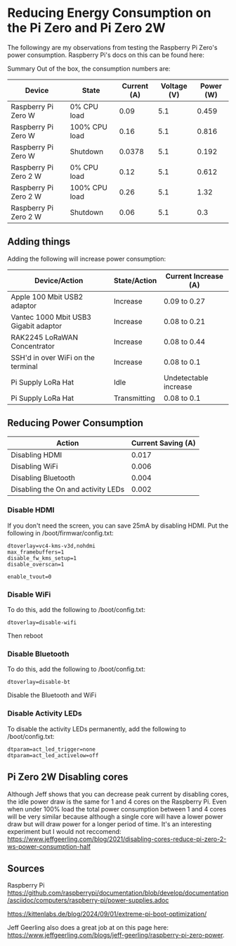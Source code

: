 # Reducing Energy Consumption on the Pi Zero and Pi Zero 2W

The followingy are my observations from testing the Raspberry Pi Zero's power consumption. Raspberry Pi's docs on this can be found here:  


Summary
Out of the box, the consumption numbers are:

| **Device**                 | **State**         | **Current (A)** | **Voltage (V)** | **Power (W)** |
|----------------------------|-------------------|-----------------|-----------------|---------------|
| Raspberry Pi Zero W        | 0% CPU load       | 0.09            | 5.1             | 0.459         |
| Raspberry Pi Zero W        | 100% CPU load     | 0.16            | 5.1             | 0.816         |
| Raspberry Pi Zero W        | Shutdown          | 0.0378          | 5.1             | 0.192         |
| Raspberry Pi Zero 2 W      | 0% CPU load       | 0.12  | 5.1 | 0.612         |
| Raspberry Pi Zero 2 W      | 100% CPU load     | 0.26            | 5.1             | 1.32          |
| Raspberry Pi Zero 2 W      | Shutdown          | 0.06            | 5.1             | 0.3           |


## Adding things
Adding the following will increase power consumption:

| **Device/Action**                             | **State/Action**                                        | **Current Increase (A)** |
|-----------------------------------------------|---------------------------------------------------------|--------------------------|
| Apple 100 Mbit USB2 adaptor                   | Increase                                                | 0.09 to 0.27             |
| Vantec 1000 Mbit USB3 Gigabit adaptor         | Increase                                                | 0.08 to 0.21             |
| RAK2245 LoRaWAN Concentrator                  | Increase                                                | 0.08 to 0.44             |
| SSH'd in over WiFi on the terminal            | Increase                                                | 0.08 to 0.1              |
| Pi Supply LoRa Hat                                                                      | Idle                                                    | Undetectable increase    |
|   Pi Supply LoRa Hat                                    | Transmitting                     | 0.08 to 0.1              |

## Reducing Power Consumption

| **Action**                                  | **Current Saving (A)**           |
|---------------------------------------------|----------------------------------|
| Disabling HDMI                              | 0.017                            |
| Disabling WiFi                              | 0.006                            |
| Disabling Bluetooth                         | 0.004                            |
| Disabling the On and activity LEDs          | 0.002                            |

### Disable HDMI
If you don't need the screen, you can save 25mA by disabling HDMI. Put the following in /boot/firmwar/config.txt:
```
dtoverlay=vc4-kms-v3d,nohdmi
max_framebuffers=1
disable_fw_kms_setup=1
disable_overscan=1

enable_tvout=0
```
 
 ### Disable WiFi

To do this, add the following to /boot/config.txt:

```
dtoverlay=disable-wifi
```

Then reboot

### Disable Bluetooth 

To do this, add the following to /boot/config.txt:

```
dtoverlay=disable-bt
```

Disable the Bluetooth and WiFi

### Disable Activity LEDs
To disable the activity LEDs permanently, add the following to /boot/config.txt:

```
dtparam=act_led_trigger=none
dtparam=act_led_activelow=off
```

## Pi Zero 2W Disabling cores

Although Jeff shows that you can decrease peak current by disabling cores, the idle power draw is the same for 1 and 4 cores on the Raspberry Pi. Even when under 100% load the total power consumption between 1 and 4 cores will be very similar because although a single core will have a lower power draw but will draw power for a longer period of time. It's an interesting experiment but I would not reccomend: https://www.jeffgeerling.com/blog/2021/disabling-cores-reduce-pi-zero-2-ws-power-consumption-half

## Sources

  Raspberry Pi
  https://github.com/raspberrypi/documentation/blob/develop/documentation/asciidoc/computers/raspberry-pi/power-supplies.adoc
 
https://kittenlabs.de/blog/2024/09/01/extreme-pi-boot-optimization/ 

Jeff Geerling also does a great job at on this page here: https://www.jeffgeerling.com/blogs/jeff-geerling/raspberry-pi-zero-power.
